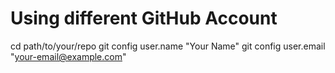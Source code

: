 # Using different GitHub Account

cd path/to/your/repo
git config user.name "Your Name"
git config user.email "your-email@example.com"